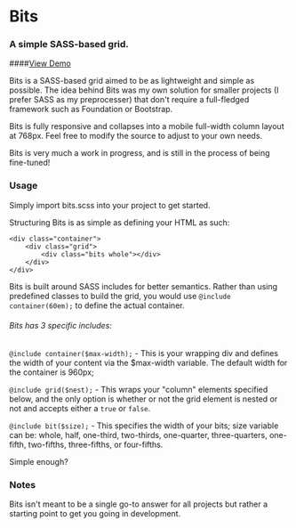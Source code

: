 Bits
====
### A simple SASS-based grid.

####[View Demo](http://derekleung.ca/bits/)

Bits is a SASS-based grid aimed to be as lightweight and simple as possible. The idea behind Bits was my own solution for smaller projects (I prefer SASS as my preprocesser) that don't require a full-fledged framework such as Foundation or Bootstrap.

Bits is fully responsive and collapses into a mobile full-width column layout at 768px. Feel free to modify the source to adjust to your own needs.

Bits is very much a work in progress, and is still in the process of being fine-tuned!

### Usage

Simply import bits.scss into your project to get started.

Structuring Bits is as simple as defining your HTML as such:

```
<div class="container">
    <div class="grid">
        <div class="bits whole"></div>
    </div>
</div>
```

Bits is built around SASS includes for better semantics. Rather than using predefined classes to build the grid, you would use `@include container(60em);` to define the actual container.

###### Bits has 3 specific includes:

`@include container($max-width);` - This is your wrapping div and defines the width of your content via the $max-width variable. The default width for the container is 960px;

`@include grid($nest);` - This wraps your "column" elements specified below, and the only option is whether or not the grid element is nested or not and accepts either a `true` or `false`. 

`@include bit($size);` - This specifies the width of your bits; size variable can be: whole, half, one-third, two-thirds, one-quarter, three-quarters, one-fifth, two-fifths, three-fifths, or four-fifths.

Simple enough?

### Notes 

Bits isn't meant to be a single go-to answer for all projects but rather a starting point to get you going in development.